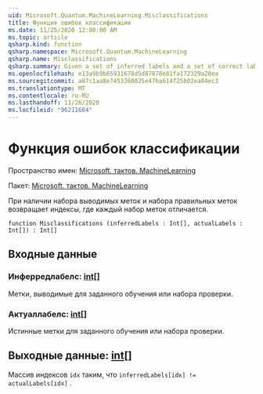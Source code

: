 ```yaml
---
uid: Microsoft.Quantum.MachineLearning.Misclassifications
title: Функция ошибок классификации
ms.date: 11/25/2020 12:00:00 AM
ms.topic: article
qsharp.kind: function
qsharp.namespace: Microsoft.Quantum.MachineLearning
qsharp.name: Misclassifications
qsharp.summary: Given a set of inferred labels and a set of correct labels, returns indices for where each set of labels differs.
ms.openlocfilehash: e13a9b9b65931678d5d87878e81fa172329a28ea
ms.sourcegitcommit: a87c1aa8e7453360025e47ba614f25b02ea84ec3
ms.translationtype: MT
ms.contentlocale: ru-RU
ms.lasthandoff: 11/26/2020
ms.locfileid: "96211684"
---
```

# <a name="misclassifications-function"></a>Функция ошибок классификации

Пространство имен: [Microsoft. тактов. MachineLearning](xref:Microsoft.Quantum.MachineLearning)

Пакет: [Microsoft. тактов. MachineLearning](https://nuget.org/packages/Microsoft.Quantum.MachineLearning)


При наличии набора выводимых меток и набора правильных меток возвращает индексы, где каждый набор меток отличается.

```qsharp
function Misclassifications (inferredLabels : Int[], actualLabels : Int[]) : Int[]
```


## <a name="input"></a>Входные данные

### <a name="inferredlabels--int"></a>Инферредлабелс: [int](xref:microsoft.quantum.lang-ref.int)[]

Метки, выводимые для заданного обучения или набора проверки.


### <a name="actuallabels--int"></a>Актуаллабелс: [int](xref:microsoft.quantum.lang-ref.int)[]

Истинные метки для заданного обучения или набора проверки.



## <a name="output--int"></a>Выходные данные: [int](xref:microsoft.quantum.lang-ref.int)[]

Массив индексов `idx` таким, что `inferredLabels[idx] != actualLabels[idx]` .
